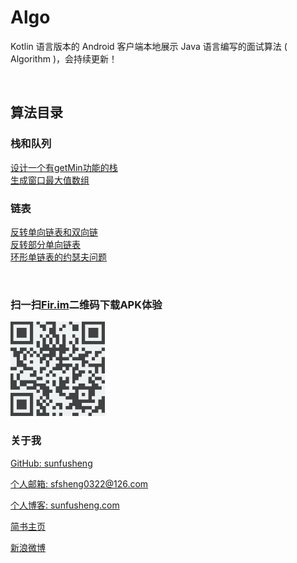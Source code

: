 # Algo

Kotlin 语言版本的 Android 客户端本地展示 Java 语言编写的面试算法 ( Algorithm )，会持续更新！

<br/>

## 算法目录

### 栈和队列

[设计一个有getMin功能的栈](/app/src/main/java/com/sunfusheng/algo/Algo/StackQueue/MinStack.java)<br/>
[生成窗口最大值数组](/app/src/main/java/com/sunfusheng/algo/Algo/StackQueue/MaxWindow.java)<br/>

### 链表

[反转单向链表和双向链](/app/src/main/java/com/sunfusheng/algo/Algo/LinkedList/ReverseLinkedList.java)<br/>
[反转部分单向链表](/app/src/main/java/com/sunfusheng/algo/Algo/LinkedList/ReversePartLinkedList.java)<br/>
[环形单链表的约瑟夫问题](/app/src/main/java/com/sunfusheng/algo/Algo/LinkedList/Josephus.java)<br/>

<br/>

### 扫一扫[Fir.im](https://fir.im/Algo)二维码下载APK体验

<img src="/resources/fir.im.png" style="width: 30%;" alt="s">

<br/>

### 关于我

[GitHub: sunfusheng](https://github.com/sunfusheng)

[个人邮箱: sfsheng0322@126.com](https://mail.126.com/)

[个人博客: sunfusheng.com](http://sunfusheng.com/)

[简书主页](http://www.jianshu.com/users/88509e7e2ed1/latest_articles)

[新浪微博](http://weibo.com/u/3852192525)